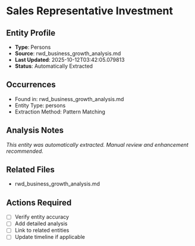 # Sales Representative Investment

## Entity Profile
- **Type**: Persons
- **Source**: rwd_business_growth_analysis.md
- **Last Updated**: 2025-10-12T03:42:05.079813
- **Status**: Automatically Extracted

## Occurrences
- Found in: rwd_business_growth_analysis.md
- Entity Type: persons
- Extraction Method: Pattern Matching

## Analysis Notes
*This entity was automatically extracted. Manual review and enhancement recommended.*

## Related Files
- rwd_business_growth_analysis.md

## Actions Required
- [ ] Verify entity accuracy
- [ ] Add detailed analysis
- [ ] Link to related entities
- [ ] Update timeline if applicable
